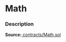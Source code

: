 # Math

### Description <a href="description" id="description"></a>

**Source:**[ contracts/Math.sol](https://github.com/perifinance/peri-finance/blob/master/contracts/Math.sol)
